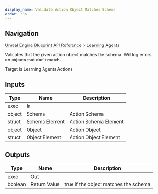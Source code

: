 ```yaml
---
display_name: Validate Action Object Matches Schema
order: 336
---
```

## Navigation

[Unreal Engine Blueprint API Reference](https://dev.epicgames.com/documentation/en-us/unreal-engine/BlueprintAPI) > [Learning Agents](https://dev.epicgames.com/documentation/en-us/unreal-engine/BlueprintAPI/LearningAgents)

Validates that the given action object matches the schema. Will log errors on objects that don't match.

Target is Learning Agents Actions

## Inputs

| Type | Name | Description |
| --- | --- | --- |
| exec | In |  |
| object | Schema | Action Schema |
| struct | Schema Element | Action Schema Element |
| object | Object | Action Object |
| struct | Object Element | Action Object Element |

## Outputs

| Type | Name | Description |
| --- | --- | --- |
| exec | Out |  |
| boolean | Return Value | true if the object matches the schema |
